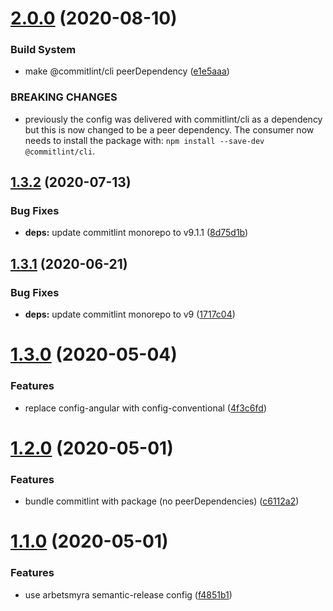 # [2.0.0](https://github.com/arbetsmyra/commitlint-config/compare/v1.3.2...v2.0.0) (2020-08-10)


### Build System

* make @commitlint/cli peerDependency ([e1e5aaa](https://github.com/arbetsmyra/commitlint-config/commit/e1e5aaaf5a2caa6f521863dbc1412ca6e49ce932))


### BREAKING CHANGES

* previously the config was delivered with commitlint/cli as
a dependency but this is now changed to be a peer dependency. The consumer
now needs to install the package with: `npm install --save-dev @commitlint/cli`.

## [1.3.2](https://github.com/arbetsmyra/commitlint-config/compare/v1.3.1...v1.3.2) (2020-07-13)


### Bug Fixes

* **deps:** update commitlint monorepo to v9.1.1 ([8d75d1b](https://github.com/arbetsmyra/commitlint-config/commit/8d75d1bbd92e2ee77e462d87b5d5f427844d0590))

## [1.3.1](https://github.com/arbetsmyra/commitlint-config/compare/v1.3.0...v1.3.1) (2020-06-21)


### Bug Fixes

* **deps:** update commitlint monorepo to v9 ([1717c04](https://github.com/arbetsmyra/commitlint-config/commit/1717c04753a971a18afe8b9abe9890ef2c3c4204))

# [1.3.0](https://github.com/arbetsmyra/commitlint-config/compare/v1.2.0...v1.3.0) (2020-05-04)


### Features

* replace config-angular with config-conventional ([4f3c6fd](https://github.com/arbetsmyra/commitlint-config/commit/4f3c6fd4a1d5110b47a1088d9cf61c43130fd98f))

# [1.2.0](https://github.com/arbetsmyra/commitlint-config/compare/v1.1.0...v1.2.0) (2020-05-01)


### Features

* bundle commitlint with package (no peerDependencies) ([c6112a2](https://github.com/arbetsmyra/commitlint-config/commit/c6112a264325f8454b936611c168f9c7d789ea13))

# [1.1.0](https://github.com/arbetsmyra/commitlint-config/compare/v1.0.0...v1.1.0) (2020-05-01)


### Features

* use arbetsmyra semantic-release config ([f4851b1](https://github.com/arbetsmyra/commitlint-config/commit/f4851b15eb7529184c059127ea9c9f40d7049b6c))
